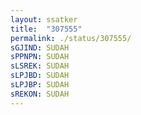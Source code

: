 ```yaml
---
layout: ssatker
title:  "307555"
permalink: ./status/307555/
sGJIND: SUDAH 
sPPNPN: SUDAH 
sLSREK: SUDAH 
sLPJBD: SUDAH 
sLPJBP: SUDAH 
sREKON: SUDAH 
---
```

